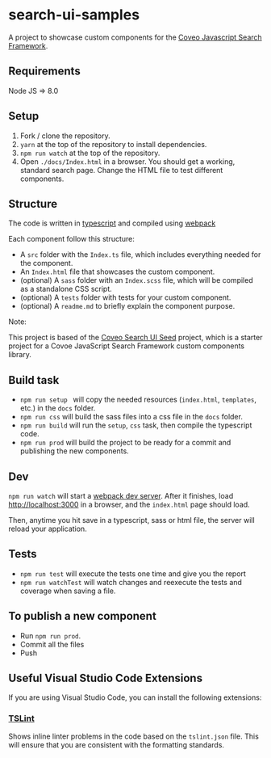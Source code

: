 # search-ui-samples
A project to showcase custom components for the [Coveo Javascript Search Framework](https://github.com/coveo/search-ui).

## Requirements
Node JS => 8.0

## Setup

1. Fork / clone the repository.
2. `yarn` at the top of the repository to install dependencies.
3. `npm run watch` at the top of the repository.
4. Open `./docs/Index.html` in a browser. You should get a working, standard search page. Change the HTML file to test different components.

## Structure

The code is written in [typescript](http://www.typescriptlang.org/) and compiled using [webpack](https://webpack.github.io/)

Each component follow this structure:

* A `src` folder with the `Index.ts` file, which includes everything needed for the component.
* An `Index.html` file that showcases the custom component.
* (optional) A `sass` folder with an `Index.scss` file, which will be compiled as a standalone CSS script.
* (optional) A `tests` folder with tests for your custom component.
* (optional) A `readme.md` to briefly explain the component purpose.

Note:

This project is based of the [Coveo Search UI Seed](https://github.com/coveo/search-ui-seed) project, which is a starter project for a Covoe JavaScript Search Framework custom components library.

## Build task

* `npm run setup ` will copy the needed resources (`index.html`, `templates`, etc.) in the `docs` folder.
* `npm run css` will build the sass files into a css file in the `docs` folder.
* `npm run build` will run the `setup`, `css` task, then compile the typescript code.
* `npm run prod` will build the project to be ready for a commit and publishing the new components.

## Dev

`npm run watch` will start a [webpack dev server](https://webpack.js.org/concepts/). After it finishes, load [http://localhost:3000](http://localhost:3000) in a browser, and the `index.html` page should load.

Then, anytime you hit save in a typescript, sass or html file, the server will reload your application.

## Tests

* `npm run test` will execute the tests one time and give you the report
* `npm run watchTest` will watch changes and reexecute the tests and coverage when saving a file.

## To publish a new component

* Run `npm run prod`.
* Commit all the files
* Push

## Useful Visual Studio Code Extensions

If you are using Visual Studio Code, you can install the following extensions:

### [TSLint](https://marketplace.visualstudio.com/items?itemName=eg2.tslint)

Shows inline linter problems in the code based on the `tslint.json` file. This will ensure that you are consistent with the formatting standards. 


